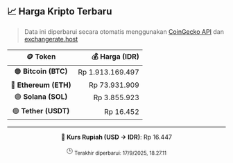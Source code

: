 

<!-- HARGA_KRIPTO -->
## 📈 Harga Kripto Terbaru

> Data ini diperbarui secara otomatis menggunakan [CoinGecko API](https://www.coingecko.com/) dan [exchangerate.host](https://exchangerate.host/)

<div align="center">

| 🪙 Token | 💰 Harga (IDR) |
|:------:|---------------:|
| 🟠 **Bitcoin (BTC)**   | Rp 1.913.169.497 |
| 🔵 **Ethereum (ETH)**  | Rp 73.931.909 |
| 🟣 **Solana (SOL)**    | Rp 3.855.923 |
| 🟢 **Tether (USDT)**   | Rp 16.452 |

---

💱 **Kurs Rupiah (USD → IDR)**: Rp 16.447

🕒 <sub>Terakhir diperbarui: 17/9/2025, 18.27.11</sub>

</div>
<!-- /HARGA_KRIPTO -->